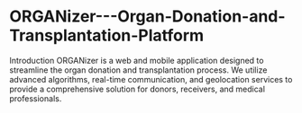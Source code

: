 # ORGANizer---Organ-Donation-and-Transplantation-Platform
Introduction ORGANizer is a web and mobile application designed to streamline the organ donation and transplantation process. We utilize advanced algorithms, real-time communication, and geolocation services to provide a comprehensive solution for donors, receivers, and medical professionals. 
